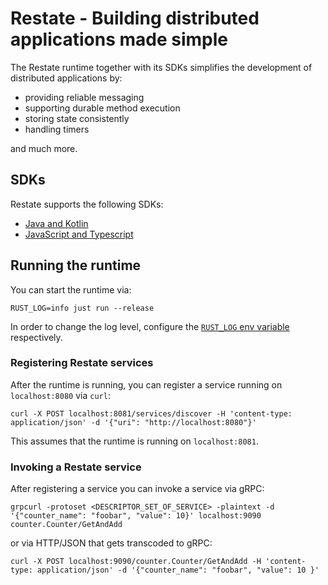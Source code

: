 # Restate - Building distributed applications made simple

The Restate runtime together with its SDKs simplifies the development of distributed applications by:

* providing reliable messaging
* supporting durable method execution
* storing state consistently
* handling timers

and much more.

## SDKs

Restate supports the following SDKs:

* [Java and Kotlin](https://github.com/restatedev/sdk-java)
* [JavaScript and Typescript](https://github.com/restatedev/typescript-sdk-expirment)

## Running the runtime

You can start the runtime via:

```shell
RUST_LOG=info just run --release
```

In order to change the log level, configure the [`RUST_LOG` env variable](https://rust-lang-nursery.github.io/rust-cookbook/development_tools/debugging/config_log.html#enable-log-levels-per-module) respectively.

### Registering Restate services

After the runtime is running, you can register a service running on `localhost:8080` via `curl`:

```shell
curl -X POST localhost:8081/services/discover -H 'content-type: application/json' -d '{"uri": "http://localhost:8080"}'
```

This assumes that the runtime is running on `localhost:8081`.

### Invoking a Restate service

After registering a service you can invoke a service via gRPC:

```shell
grpcurl -protoset <DESCRIPTOR_SET_OF_SERVICE> -plaintext -d '{"counter_name": "foobar", "value": 10}' localhost:9090 counter.Counter/GetAndAdd
```

or via HTTP/JSON that gets transcoded to gRPC:

```shell
curl -X POST localhost:9090/counter.Counter/GetAndAdd -H 'content-type: application/json' -d '{"counter_name": "foobar", "value": 10 }'
```
